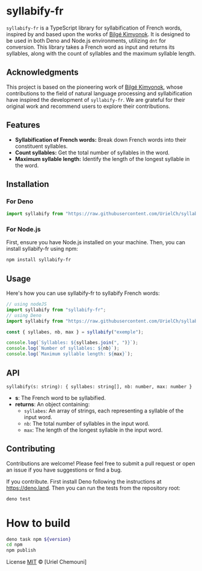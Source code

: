 # syllabify-fr

`syllabify-fr` is a TypeScript library for syllabification of French words,
inspired by and based upon the works of
[Bilgé Kimyonok](https://github.com/WhiteFangs). It is designed to be used in
both Deno and Node.js environments, utilizing `dnt` for conversion. This library
takes a French word as input and returns its syllables, along with the count of
syllables and the maximum syllable length.

## Acknowledgments

This project is based on the pioneering work of
[Bilgé Kimyonok](https://github.com/WhiteFangs), whose contributions to the
field of natural language processing and syllabification have inspired the
development of `syllabify-fr`. We are grateful for their original work and
recommend users to explore their contributions.

## Features

- **Syllabification of French words:** Break down French words into their
  constituent syllables.
- **Count syllables:** Get the total number of syllables in the word.
- **Maximum syllable length:** Identify the length of the longest syllable in
  the word.

## Installation

### For Deno

```typescript
import syllabify from "https://raw.githubusercontent.com/UrielCh/syllabify-fr/main/mod.ts";
```

### For Node.js

First, ensure you have Node.js installed on your machine. Then, you can install
syllabify-fr using npm:

```sh
npm install syllabify-fr
```

## Usage

Here's how you can use syllabify-fr to syllabify French words:

```typescript
// using nodeJS
import syllabify from "syllabify-fr";
// using Deno
import syllabify from "https://raw.githubusercontent.com/UrielCh/syllabify-fr/main/mod.ts";

const { syllabes, nb, max } = syllabify("exemple");

console.log(`Syllables: ${syllabes.join(", ")}`);
console.log(`Number of syllables: ${nb}`);
console.log(`Maximum syllable length: ${max}`);
```

## API

`syllabify(s: string): { syllabes: string[], nb: number, max: number }`

- **s**: The French word to be syllabified.
- **returns**: An object containing:
  - `syllabes`: An array of strings, each representing a syllable of the input
    word.
  - `nb`: The total number of syllables in the input word.
  - `max`: The length of the longest syllable in the input word.

## Contributing

Contributions are welcome! Please feel free to submit a pull request or open an
issue if you have suggestions or find a bug.

If you contribute. First install Deno following the instructions at
https://deno.land. Then you can run the tests from the repository root:

```bash
deno test
```

# How to build

```sh
deno task npm ${version}
cd npm
npm publish
```

License [MIT](LICENSE.md) © [Uriel Chemouni]
